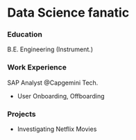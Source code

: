 # Data Science fanatic

### Education
B.E. Engineering (Instrument.)

### Work Experience 
SAP Analyst @Capgemini Tech.
- User Onboarding, Offboarding


### Projects 
 - Investigating Netflix Movies






